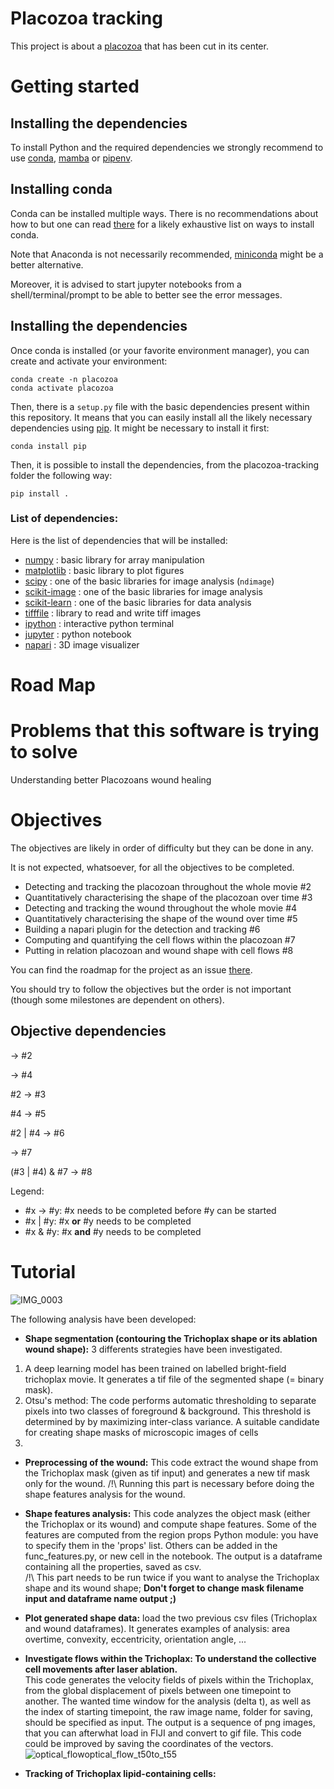 # Placozoa tracking

This project is about a [placozoa] that has been cut in its center.

# Getting started

## Installing the dependencies
To install Python and the required dependencies we strongly recommend to use
[conda], [mamba] or [pipenv].

## Installing conda

Conda can be installed multiple ways. There is no recommendations about how to
but one can read [there](https://docs.conda.io/projects/conda/en/latest/user-guide/install/index.html)
for a likely exhaustive list on ways to install conda.

Note that Anaconda is not necessarily recommended, [miniconda] might be a better
alternative.

Moreover, it is advised to start jupyter notebooks from a shell/terminal/prompt
to be able to better see the error messages.

## Installing the dependencies

Once conda is installed (or your favorite environment manager), you can create
and activate your environment:
```shell
conda create -n placozoa
conda activate placozoa
```

Then, there is a `setup.py` file with the basic dependencies present within this
repository. It means that you can easily install all the likely necessary
dependencies using [pip]. It might be necessary to install it first:
```shell
conda install pip
```

Then, it is possible to install the dependencies, from the placozoa-tracking
folder the following way:
```shell
pip install .
```

### List of dependencies:
Here is the list of dependencies that will be installed:
- [numpy] : basic library for array manipulation
- [matplotlib] : basic library to plot figures
- [scipy] : one of the basic libraries for image analysis (`ndimage`)
- [scikit-image] : one of the basic libraries for image analysis
- [scikit-learn] : one of the basic libraries for data analysis
- [tifffile] : library to read and write tiff images
- [ipython] : interactive python terminal
- [jupyter] : python notebook
- [napari] : 3D image visualizer

# Road Map

# Problems that this software is trying to solve
Understanding better Placozoans wound healing

# Objectives
The objectives are likely in order of difficulty but they can be done in any.

It is not expected, whatsoever, for all the objectives to be completed.

- Detecting and tracking the placozoan throughout the whole movie #2
- Quantitatively characterising the shape of the placozoan over time #3
- Detecting and tracking the wound throughout the whole movie #4
- Quantitatively characterising the shape of the wound over time #5
- Building a napari plugin for the detection and tracking #6
- Computing and quantifying the cell flows within the placozoan #7
- Putting in relation placozoan and wound shape with cell flows #8

You can find the roadmap for the project as an issue [there](https://github.com/CENTURI-Hackathon-2022/placozoan-visualisation/issues/1).

You should try to follow the objectives but the order is not important (though
some milestones are dependent on others).

## Objective dependencies
&rarr; #2 

&rarr; #4 

#2 &rarr; #3 

#4 &rarr; #5

#2 | #4 &rarr; #6

&rarr; #7 

(#3 | #4) & #7 &rarr; #8

Legend:
- #x &rarr; #y: #x needs to be completed before #y can be started
- #x | #y: #x __or__ #y needs to be completed
- #x & #y: #x __and__ #y needs to be completed

# Tutorial  
  
![IMG_0003](https://user-images.githubusercontent.com/15125196/175807730-910af1fc-75f0-4b17-9391-e628a45ed529.PNG)  


The following analysis have been developed: 
- **Shape segmentation (contouring the Trichoplax shape or its ablation wound shape):** 3 differents strategies have been investigated.  
1) A deep learning model has been trained on labelled bright-field trichoplax movie. It generates a tif file of the segmented shape (= binary mask).  
2) Otsu's method: The code performs automatic thresholding to separate pixels into two classes of  foreground & background. This threshold is determined by by maximizing inter-class variance. A suitable candidate for creating shape masks of microscopic images of cells 
3)  

- **Preprocessing of the wound:** This code extract the wound shape from the Trichoplax mask (given as tif input) and generates a new tif mask only for the wound.
/!\ Running this part is necessary before doing the shape features analysis for the wound. 

- **Shape features analysis:** This code analyzes the object mask (either the Trichoplax or its wound) and compute shape features. Some of the features are computed from the region props Python module: you have to specify them in the 'props' list. Others can be added in the func_features.py, or new cell in the notebook. The output is a dataframe containing all the properties, saved as csv.  
/!\ This part needs to be run twice if you want to analyse the Trichoplax shape and its wound shape; **Don't forget to change mask filename input and dataframe name output ;)**

- **Plot generated shape data:** load the two previous csv files (Trichoplax and wound dataframes). It generates examples of analysis: area overtime, convexity, eccentricity, orientation angle, ... 

- **Investigate flows within the Trichoplax: To understand the collective cell movements after laser ablation.**  
This code generates the velocity fields of pixels within the Trichoplax, from the global displacement of pixels between one timepoint to another. The wanted time window for the analysis (delta t), as well as the index of starting timepoint, the raw image name, folder for saving, should be specified as input. The output is a sequence of png images, that you can afterwhat load in FIJI and convert to gif file. This code could be improved by saving the coordinates of the vectors.  
![optical_flowoptical_flow_t50to_t55](https://user-images.githubusercontent.com/15125196/175806591-811e2830-d9a7-4d44-b405-787c8510210f.png)  

- **Tracking of Trichoplax lipid-containing cells:** 

[conda]: https://docs.conda.io/en/latest/
[mamba]: https://mamba.readthedocs.io/en/latest/
[pipenv]: https://pipenv.pypa.io/en/latest/
[miniconda]: https://docs.conda.io/en/latest/miniconda.html
[placozoa]: https://en.wikipedia.org/wiki/Placozoa
[pip]: https://pypi.org/project/pip
[numpy]: https://numpy.org
[scipy]: https://scipy.org
[matplotlib]: https://matplotlib.org
[scikit-image]: https://scikit-image.org
[scikit-learn]: https://scikit-learn.org
[tifffile]: https://pypi.org/project/tifffile
[ipython]: https://ipython.org
[jupyter]: https://jupyter.org
[napari]: https://napari.org
